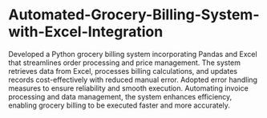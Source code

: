 # Automated-Grocery-Billing-System-with-Excel-Integration
Developed a Python grocery billing system incorporating Pandas and Excel that streamlines order processing and price management. The system retrieves data from Excel, processes billing calculations, and updates records cost-effectively with reduced manual error. Adopted error handling measures to ensure reliability and smooth execution. Automating invoice processing and data management, the system enhances efficiency, enabling grocery billing to be executed faster and more accurately.
